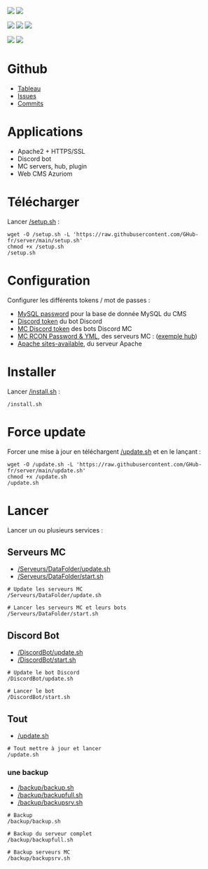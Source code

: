 <a href=""><img src="https://img.shields.io/github/commit-activity/m/GHub-fr/server?color=red&style=for-the-badge"></a>
<a href=""><img src="https://img.shields.io/github/last-commit/GHub-fr/server?color=red&style=for-the-badge"></a>

<a href=""><img src="https://img.shields.io/github/stars/GHub-fr?color=red&style=for-the-badge"></a>
<a href=""><img src="https://img.shields.io/github/stars/GHub-fr/server?color=red&label=repo%20stars&style=for-the-badge"></a>
<a href=""><img src="https://img.shields.io/github/contributors/GHub-fr/server?style=for-the-badge"></a>

<a href=""><img src="https://img.shields.io/github/languages/code-size/GHub-fr/server?color=red"></a>
<a href=""><img src="https://img.shields.io/github/repo-size/GHub-fr/server?color=red"></a>

# Github
- [Tableau](https://github.com/orgs/GHub-fr/projects/5/)
- [Issues](https://github.com/GHub-fr/server/issues)
- [Commits](https://github.com/GHub-fr/server/commits/main)

# Applications
- Apache2 + HTTPS/SSL
- Discord bot
- MC servers, hub, plugin
- Web CMS Azuriom

# Télécharger
Lancer [/setup.sh](https://github.com/GHub-fr/server/blob/main/setup.sh) :
```
wget -O /setup.sh -L 'https://raw.githubusercontent.com/GHub-fr/server/main/setup.sh'  
chmod +x /setup.sh  
/setup.sh  
```

# Configuration
Configurer les différents tokens / mot de passes :
- [MySQL password](https://github.com/GHub-fr/server/blob/main/setup.mysql.sh) pour la base de donnée MySQL du CMS
- [Discord token](https://github.com/GHub-fr/server/blob/main/DiscordBot/data/tokens.yml) du bot Discord
- [MC Discord token](https://github.com/GHub-fr/server/blob/main/Serveurs/DataFolder/tokens.yml) des bots Discord MC
- [MC RCON Password & YML](https://github.com/GHub-fr/server/blob/main/Serveurs/Waterfall/config.yml), des serveurs MC : ([exemple hub](https://github.com/GHub-fr/server/blob/main/Serveurs/Hub/server.properties))
- [Apache sites-available](https://github.com/GHub-fr/server/blob/main/etc/apache2/sites-available/ghub.fr.conf), du serveur Apache

# Installer
Lancer [/install.sh](https://github.com/GHub-fr/server/blob/main/install.sh) :
```
/install.sh  
```

# Force update
Forcer une mise à jour en téléchargent [/update.sh](https://github.com/GHub-fr/server/blob/main/update.sh) et en le lançant :
```
wget -O /update.sh -L 'https://raw.githubusercontent.com/GHub-fr/server/main/update.sh'  
chmod +x /update.sh  
/update.sh  
```

# Lancer
Lancer un ou plusieurs services :

## Serveurs MC
- [/Serveurs/DataFolder/update.sh](https://github.com/GHub-fr/server/blob/main/Serveurs/DataFolder/update.sh)
- [/Serveurs/DataFolder/start.sh](https://github.com/GHub-fr/server/blob/main/Serveurs/DataFolder/start.sh)
```
# Update les serveurs MC
/Serveurs/DataFolder/update.sh

# Lancer les serveurs MC et leurs bots
/Serveurs/DataFolder/start.sh
```

## Discord Bot
- [/DiscordBot/update.sh](https://github.com/GHub-fr/server/blob/main/DiscordBot/update.sh)
- [/DiscordBot/start.sh](https://github.com/GHub-fr/server/blob/main/DiscordBot/start.sh)
```
# Update le bot Discord
/DiscordBot/update.sh

# Lancer le bot
/DiscordBot/start.sh
```

## Tout
- [/update.sh](https://github.com/GHub-fr/server/blob/main/update.sh)
```
# Tout mettre à jour et lancer
/update.sh
```

### une backup
- [/backup/backup.sh](https://github.com/GHub-fr/server/blob/main/backup/backup.sh)
- [/backup/backupfull.sh](https://github.com/GHub-fr/server/blob/main/backup/backupfull.sh)
- [/backup/backupsrv.sh](https://github.com/GHub-fr/server/blob/main/backup/backupsrv.sh)
```
# Backup
/backup/backup.sh

# Backup du serveur complet
/backup/backupfull.sh

# Backup serveurs MC
/backup/backupsrv.sh
```
